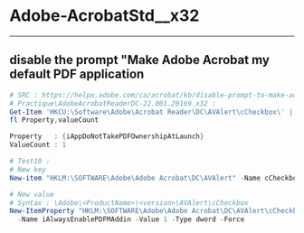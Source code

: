 # Adobe-AcrobatStd__x32

---

## disable the prompt "Make Adobe Acrobat my default PDF application
````ps1
# SRC : https://helpx.adobe.com/ca/acrobat/kb/disable-prompt-to-make-acrobat-my-default.html
# Practique\AdobeAcrobatReaderDC-22.001.20169_x32 :
Get-Item 'HKCU:\Software\Adobe\Acrobat Reader\DC\AVAlert\cCheckbox\' |
fl Property,valueCount

Property   : {iAppDoNotTakePDFOwnershipAtLaunch}
ValueCount : 1

# Test10 :
# New key
New-item "HKLM:\SOFTWARE\Adobe\Adobe Acrobat\DC\AVAlert" -Name cCheckbox -Force

# New value
# Syntax : \Adobe\<ProductName>\<version>\AVAlert\cCheckbox
New-ItemProperty "HKLM:\SOFTWARE\Adobe\Adobe Acrobat\DC\AVAlert\cCheckbox\" `
  -Name iAlwaysEnablePDFMAddin -Value 1 -Type dword -Force  
````
